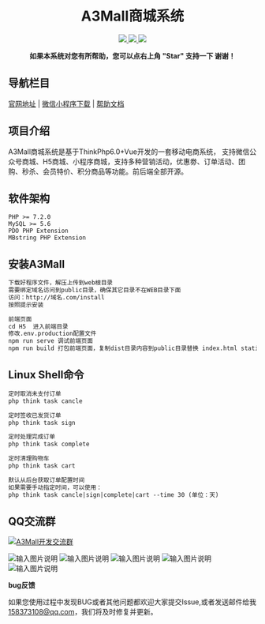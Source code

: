 <h1 align="center">A3Mall商城系统</h1> 
<p align="center">
    <a href="http://www.a3-mall.com">
        <img src="https://img.shields.io/badge/Website-A3Mall-important.svg" />
    </a>
<a href="http://www.a3-mall.com">
        <img src="https://img.shields.io/badge/Licence-GPL3.0-green.svg" />
    </a>
    <a href="http://www.a3-mall.com">
        <img src="https://img.shields.io/badge/Edition-v1.4.0-blue.svg" />
    </a>
</p>
<p align="center">    
    <b>如果本系统对您有所帮助，您可以点右上角 "Star" 支持一下 谢谢！</b>
</p>


## 导航栏目
 [官网地址](http://www.a3-mall.com)
 | [微信小程序下载](https://gitee.com/xzncit/A3Mall-miniprogram)
 | [帮助文档](http://doc.a3-mall.com)


## 项目介绍
   A3Mall商城系统是基于ThinkPhp6.0+Vue开发的一套移动电商系统，
   支持微信公众号商城、H5商城、小程序商城，支持多种营销活动，优惠劵、订单活动、团购、秒杀、会员特价、积分商品等功能。前后端全部开源。
   
   
## 软件架构
    PHP >= 7.2.0
    MySQL >= 5.6
    PDO PHP Extension
    MBstring PHP Extension
   
   
## 安装A3Mall


```html
下载好程序文件，解压上传到web根目录
需要绑定域名访问到public目录，确保其它目录不在WEB目录下面
访问：http://域名.com/install
按照提示安装

前端页面
cd H5  进入前端目录
修改.env.production配置文件
npm run serve 调试前端页面
npm run build 打包前端页面，复制dist目录内容到public目录替换 index.html static/wap 
```

## Linux Shell命令
```html
定时取消未支付订单
php think task cancle

定时签收已发货订单
php think task sign

定时处理完成订单
php think task complete

定时清理购物车
php think task cart

默认从后台获取订单配置时间
如果需要手动指定时间，可以使用：
php think task cancle|sign|complete|cart --time 30 (单位：天)
```
   
## QQ交流群
 <a target="_blank" href="//shang.qq.com/wpa/qunwpa?idkey=de316f1a1dbf61859529484891ee50369e3c2bc6fe37e15bb94f8bf731cc3482"><img border="0" src="//pub.idqqimg.com/wpa/images/group.png" alt="A3Mall开发交流群" title="A3Mall开发交流群"></a>


![输入图片说明](https://gitee.com/xzncit/A3Mall/raw/master/readme/images/web/1.jpg "1.jpg")
![输入图片说明](https://gitee.com/xzncit/A3Mall/raw/master/readme/images/web/2.jpg "2.jpg")
![输入图片说明](https://gitee.com/xzncit/A3Mall/raw/master/readme/images/web/3.jpg "3.jpg")
![输入图片说明](https://gitee.com/xzncit/A3Mall/raw/master/readme/images/web/4.jpg "4.jpg")
![输入图片说明](https://gitee.com/xzncit/A3Mall/raw/master/readme/images/web/5.jpg "5.jpg")


 **bug反馈**

如果您使用过程中发现BUG或者其他问题都欢迎大家提交Issue,或者发送邮件给我 158373108@qq.com，我们将及时修复并更新。
